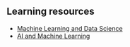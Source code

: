 ## Learning resources

- [Machine Learning and Data Science](https://csmastersuh.github.io)
- [AI and Machine Learning](https://course.elementsofai.com/)
